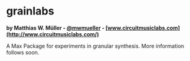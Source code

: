 # grainlabs
**by Matthias W. Müller - [@mwmueller](https://twitter.com/mwmueller) - [www.circuitmusiclabs.com](http://www.circuitmusiclabs.com/)** 

A Max Package for experiments in granular synthesis. More information follows soon.
